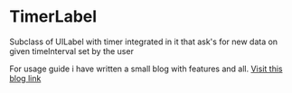 # TimerLabel
Subclass of UILabel with timer integrated in it that ask's for new data on given timeInterval set by the user

For usage guide i have written a small blog with features and all.
[Visit this blog link](https://sexyswift.wordpress.com/2016/09/09/swift-timer-label/)

